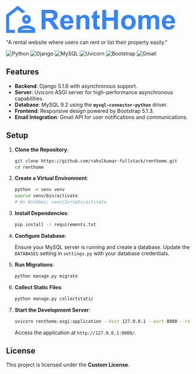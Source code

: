 ![logo](apps/core/static/core/images/logo.png)

"A rental website where users can rent or list their property easily."

![Python](https://img.shields.io/badge/Python-3.13-blue)
![Django](https://img.shields.io/badge/Django-5.1.6-green)
![MySQL](https://img.shields.io/badge/MySQL-9.2-blue)
![Uvicorn](https://img.shields.io/badge/Uvicorn-0.34.0-yellow)
![Bootstrap](https://img.shields.io/badge/Bootstrap-5.3.3-purple)
![Gmail](https://img.shields.io/badge/Gmail-D14836?logo=gmail&logoColor=white)

## Features

- **Backend**: Django 5.1.6 with asynchronous support.
- **Server**: Uvicorn ASGI server for high-performance asynchronous capabilities.
- **Database**: MySQL 9.2 using the **`mysql-connector-python`** driver.
- **Frontend**: Responsive design powered by Bootstrap 5.1.3.
- **Email Integration**: Gmail API for user notifications and communications.

## Setup

1. **Clone the Repository**:

   ```bash
   git clone https://github.com/rahulkumar-fullstack/renthome.git
   cd renthome
   ```

2. **Create a Virtual Environment**:

   ```bash
   python -m venv venv
   source venv/bin/activate
   # On Windows: venv\Scripts\activate
   ```

3. **Install Dependencies**:

   ```bash
   pip install -r requirements.txt
   ```

4. **Configure Database**:

   Ensure your MySQL server is running and create a database. Update the `DATABASES` setting in `settings.py` with your database credentials.

5. **Run Migrations**:

   ```bash
   python manage.py migrate
   ```

6. **Collect Static Files**:

   ```bash
   python manage.py collectstatic
   ```

7. **Start the Development Server**:

   ```bash
   uvicorn renthome.asgi:application --host 127.0.0.1 --port 8000 --reload
   ```

   Access the application at `http://127.0.0.1:8000/`.

## License

This project is licensed under the **Custom License**.

